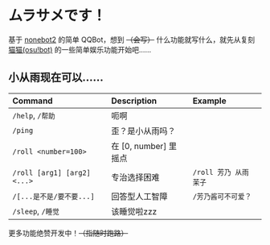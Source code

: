 # ムラサメです！

基于 [nonebot2](https://github.com/nonebot/nonebot2) 的简单 QQBot，想到 ~~（会写）~~ 什么功能就写什么，就先从复刻 [猫猫(osu!bot)](https://github.com/Monodesu/osucat) 的一些简单娱乐功能开始吧……

## 小从雨现在可以……

| Command                     | Description             | Example                |
| :-------------------------- | :---------------------- | :--------------------- |
| `/help`, `/帮助`            | 呃啊                    |                        |
| `/ping`                     | 歪？是小从雨吗？        |                        |
| `/roll <number=100>`        | 在 \[0, number\] 里摇点 |                        |
| `/roll [arg1] [arg2] <...>` | 专治选择困难            | `/roll 芳乃 从雨 茉子` |
| `/[...是不是/要不要...]`    | 回答型人工智障          | `/芳乃酱可不可爱？`    |
| `/sleep`, `/睡觉`           | 该睡觉啦zzz             |                        |

更多功能绝赞开发中！~~（指随时跑路）~~
